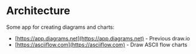 # Architecture

Some app for creating diagrams and charts:
* [https://app.diagrams.net](https://app.diagrams.net) - Previous draw.io
* [https://asciiflow.com](https://asciiflow.com) - Draw ASCII flow charts

